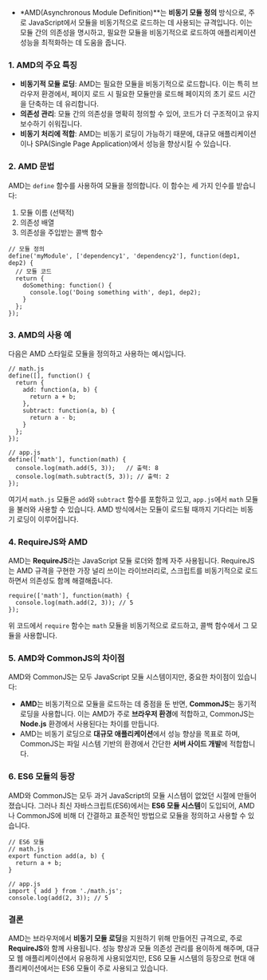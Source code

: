- *AMD(Asynchronous Module Definition)**는 **비동기 모듈 정의** 방식으로, 주로 JavaScript에서 모듈을 비동기적으로 로드하는 데 사용되는 규격입니다. 이는 모듈 간의 의존성을 명시하고, 필요한 모듈을 비동기적으로 로드하여 애플리케이션 성능을 최적화하는 데 도움을 줍니다.

### 1. **AMD의 주요 특징**

- **비동기적 모듈 로딩**: AMD는 필요한 모듈을 비동기적으로 로드합니다. 이는 특히 브라우저 환경에서, 페이지 로드 시 필요한 모듈만을 로드해 페이지의 초기 로드 시간을 단축하는 데 유리합니다.
- **의존성 관리**: 모듈 간의 의존성을 명확히 정의할 수 있어, 코드가 더 구조적이고 유지보수하기 쉬워집니다.
- **비동기 처리에 적합**: AMD는 비동기 로딩이 가능하기 때문에, 대규모 애플리케이션이나 SPA(Single Page Application)에서 성능을 향상시킬 수 있습니다.

### 2. **AMD 문법**

AMD는 `define` 함수를 사용하여 모듈을 정의합니다. 이 함수는 세 가지 인수를 받습니다:

1. 모듈 이름 (선택적)
2. 의존성 배열
3. 의존성을 주입받는 콜백 함수

```
// 모듈 정의
define('myModule', ['dependency1', 'dependency2'], function(dep1, dep2) {
  // 모듈 코드
  return {
    doSomething: function() {
      console.log('Doing something with', dep1, dep2);
    }
  };
});

```

### 3. **AMD의 사용 예**

다음은 AMD 스타일로 모듈을 정의하고 사용하는 예시입니다.

```
// math.js
define([], function() {
  return {
    add: function(a, b) {
      return a + b;
    },
    subtract: function(a, b) {
      return a - b;
    }
  };
});

// app.js
define(['math'], function(math) {
  console.log(math.add(5, 3));   // 출력: 8
  console.log(math.subtract(5, 3)); // 출력: 2
});

```

여기서 `math.js` 모듈은 `add`와 `subtract` 함수를 포함하고 있고, `app.js`에서 `math` 모듈을 불러와 사용할 수 있습니다. AMD 방식에서는 모듈이 로드될 때까지 기다리는 비동기 로딩이 이루어집니다.

### 4. **RequireJS와 AMD**

AMD는 **RequireJS**라는 JavaScript 모듈 로더와 함께 자주 사용됩니다. RequireJS는 AMD 규격을 구현한 가장 널리 쓰이는 라이브러리로, 스크립트를 비동기적으로 로드하면서 의존성도 함께 해결해줍니다.

```
require(['math'], function(math) {
  console.log(math.add(2, 3)); // 5
});

```

위 코드에서 `require` 함수는 `math` 모듈을 비동기적으로 로드하고, 콜백 함수에서 그 모듈을 사용합니다.

### 5. **AMD와 CommonJS의 차이점**

AMD와 CommonJS는 모두 JavaScript 모듈 시스템이지만, 중요한 차이점이 있습니다:

- **AMD**는 비동기적으로 모듈을 로드하는 데 중점을 둔 반면, **CommonJS**는 동기적 로딩을 사용합니다. 이는 AMD가 주로 **브라우저 환경**에 적합하고, CommonJS는 **Node.js** 환경에서 사용된다는 차이를 만듭니다.
- AMD는 비동기 로딩으로 **대규모 애플리케이션**에서 성능 향상을 목표로 하며, CommonJS는 파일 시스템 기반의 환경에서 간단한 **서버 사이드 개발**에 적합합니다.

### 6. **ES6 모듈의 등장**

AMD와 CommonJS는 모두 과거 JavaScript의 모듈 시스템이 없었던 시절에 만들어졌습니다. 그러나 최신 자바스크립트(ES6)에서는 **ES6 모듈 시스템**이 도입되어, AMD나 CommonJS에 비해 더 간결하고 표준적인 방법으로 모듈을 정의하고 사용할 수 있습니다.

```
// ES6 모듈
// math.js
export function add(a, b) {
  return a + b;
}

// app.js
import { add } from './math.js';
console.log(add(2, 3)); // 5

```

### 결론

AMD는 브라우저에서 **비동기 모듈 로딩**을 지원하기 위해 만들어진 규격으로, 주로 **RequireJS**와 함께 사용됩니다. 성능 향상과 모듈 의존성 관리를 용이하게 해주며, 대규모 웹 애플리케이션에서 유용하게 사용되었지만, ES6 모듈 시스템의 등장으로 현대 애플리케이션에서는 ES6 모듈이 주로 사용되고 있습니다.
